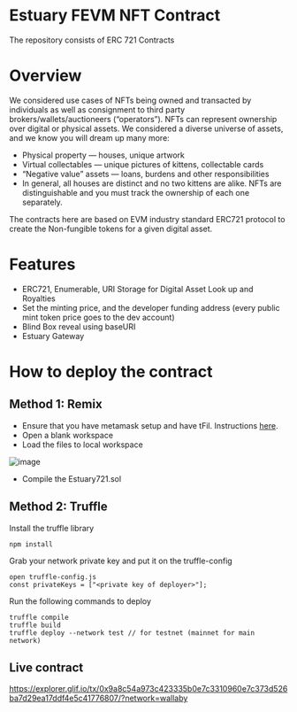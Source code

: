 # Estuary FEVM NFT Contract

The repository consists of ERC 721 Contracts

# Overview
We considered use cases of NFTs being owned and transacted by individuals as well as consignment to third party brokers/wallets/auctioneers (“operators”). NFTs can represent ownership over digital or physical assets. We considered a diverse universe of assets, and we know you will dream up many more:

- Physical property — houses, unique artwork
- Virtual collectables — unique pictures of kittens, collectable cards
- “Negative value” assets — loans, burdens and other responsibilities
- In general, all houses are distinct and no two kittens are alike. NFTs are distinguishable and you must track the ownership of each one separately.

The contracts here are based on EVM industry standard ERC721 protocol to create the Non-fungible tokens for a given digital asset. 

# Features
- ERC721, Enumerable, URI Storage for Digital Asset Look up and Royalties
- Set the minting price, and the developer funding address (every public mint token price goes to the dev account)
- Blind Box reveal using baseURI
- Estuary Gateway

# How to deploy the contract

## Method 1: Remix
- Ensure that you have metamask setup and have tFil. Instructions [here](https://docs.filecoin.io/fvm/how-tos/add-to-metamask/).
- Open a blank workspace
- Load the files to local workspace

![image](https://user-images.githubusercontent.com/4479171/206564098-2e4d4ef1-3fd5-4803-8f52-6cacaeaf39fc.png)

- Compile the Estuary721.sol

## Method 2: Truffle
Install the truffle library
```
npm install
```

Grab your network private key and put it on the truffle-config
```
open truffle-config.js
const privateKeys = ["<private key of deployer>"]; 
```

Run the following commands to deploy
```
truffle compile
truffle build
truffle deploy --network test // for testnet (mainnet for main network)
```

## Live contract
https://explorer.glif.io/tx/0x9a8c54a973c423335b0e7c3310960e7c373d526ba7d29ea17ddf4e5c41776807/?network=wallaby
